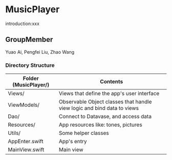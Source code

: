 # MusicPlayer
introduction:xxx

## GroupMember
Yuao Ai, Pengfei Liu, Zhao Wang

### Directory Structure

| Folder (MusicPlayer/) | Contents                                                                | 
|-----------------------|-------------------------------------------------------------------------|
| Views/                | Views that define the app's user interface                              | 
| ViewModels/           | Observable Object classes that handle view logic and bind data to views |
| Dao/                  | Connect to Datavase, and access data                                    |
| Resources/            | App resources like: tones, pictures                                     |
| Utils/                | Some helper classes                                                     
| AppEnter.swift        | App's entry                                                             
| MainView.swift        | Main view                                                               